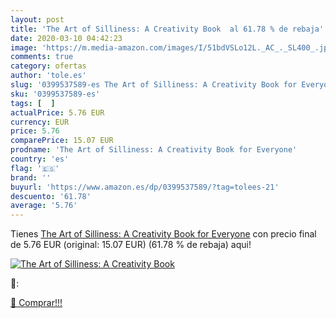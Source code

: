 ```yaml
---
layout: post
title: 'The Art of Silliness: A Creativity Book  al 61.78 % de rebaja'
date: 2020-03-10 04:42:23
image: 'https://m.media-amazon.com/images/I/51bdVSLo12L._AC_._SL400_.jpg'
comments: true
category: ofertas
author: 'tole.es'
slug: '0399537589-es The Art of Silliness: A Creativity Book for Everyone'
sku: '0399537589-es'
tags: [  ]
actualPrice: 5.76 EUR
currency: EUR
price: 5.76
comparePrice: 15.07 EUR
prodname: 'The Art of Silliness: A Creativity Book for Everyone'
country: 'es'
flag: '🇪🇸'
brand: ''
buyurl: 'https://www.amazon.es/dp/0399537589/?tag=tolees-21'
descuento: '61.78'
average: '5.76'
---
```


Tienes [The Art of Silliness: A Creativity Book for Everyone](https://www.amazon.es/dp/0399537589/?tag=tolees-21) con precio final de  5.76 EUR (original: 15.07 EUR) (61.78 %  de rebaja) aqui!

[![The Art of Silliness: A Creativity Book ](https://m.media-amazon.com/images/I/51bdVSLo12L._AC_._SL400_.jpg)](https://www.amazon.es/dp/0399537589/?tag=tolees-21)

🔎:


[🛒 Comprar!!!](https://www.amazon.es/dp/0399537589/?tag=tolees-21)
